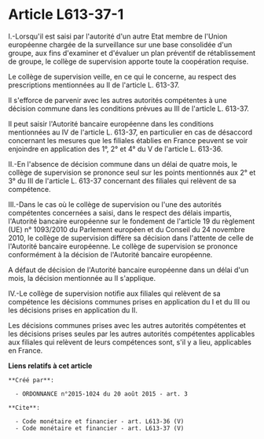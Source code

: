 # Article L613-37-1

I.-Lorsqu'il est saisi par l'autorité d'un autre Etat membre de l'Union européenne chargée de la surveillance sur une base
consolidée d'un groupe, aux fins d'examiner et d'évaluer un plan préventif de rétablissement de groupe, le collège de
supervision apporte toute la coopération requise. 

Le collège de supervision veille, en ce qui le concerne, au respect des prescriptions mentionnées au II de l'article L.
613-37. 

Il s'efforce de parvenir avec les autres autorités compétentes à une décision commune dans les conditions prévues au III de
l'article L. 613-37. 

Il peut saisir l'Autorité bancaire européenne dans les conditions mentionnées au IV de l'article L. 613-37, en particulier en
cas de désaccord concernant les mesures que les filiales établies en France peuvent se voir enjoindre en application des 1°,
2° et 4° du V de l'article L. 613-36. 

II.-En l'absence de décision commune dans un délai de quatre mois, le collège de supervision se prononce seul sur les points
mentionnés aux 2° et 3° du III de l'article L. 613-37 concernant des filiales qui relèvent de sa compétence. 

III.-Dans le cas où le collège de supervision ou l'une des autorités compétentes concernées a saisi, dans le respect des
délais impartis, l'Autorité bancaire européenne sur le fondement de l'article 19 du règlement (UE) n° 1093/2010 du Parlement
européen et du Conseil du 24 novembre 2010, le collège de supervision diffère sa décision dans l'attente de celle de
l'Autorité bancaire européenne. Le collège de supervision se prononce conformément à la décision de l'Autorité bancaire
européenne. 

A défaut de décision de l'Autorité bancaire européenne dans un délai d'un mois, la décision mentionnée au II s'applique. 

IV.-Le collège de supervision notifie aux filiales qui relèvent de sa compétence les décisions communes prises en application
du I et du III ou les décisions prises en application du II. 

Les décisions communes prises avec les autres autorités compétentes et les décisions prises seules par les autres autorités
compétentes applicables aux filiales qui relèvent de leurs compétences sont, s'il y a lieu, applicables en France.

**Liens relatifs à cet article**

	**Créé par**:

	  - ORDONNANCE n°2015-1024 du 20 août 2015 - art. 3

	**Cite**:

	  - Code monétaire et financier - art. L613-36 (V)
	  - Code monétaire et financier - art. L613-37 (V)
